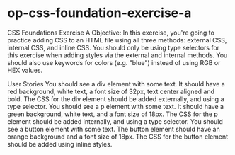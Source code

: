 # op-css-foundation-exercise-a

CSS Foundations Exercise A
Objective: In this exercise, you're going to practice adding CSS to an HTML file using all three methods: external CSS, internal CSS, and inline CSS. You should only be using type selectors for this exercise when adding styles via the external and internal methods. You should also use keywords for colors (e.g. "blue") instead of using RGB or HEX values.

User Stories
You should see a div element with some text.
It should have a red background, white text, a font size of 32px, text center aligned and bold.
The CSS for the div element should be added externally, and using a type selector.
You should see a p element with some text.
It should have a green background, white text, and a font size of 18px.
The CSS for the p element should be added internally, and using a type selector.
You should see a button element with some text.
The button element should have an orange background and a font size of 18px.
The CSS for the button element should be added using inline styles.